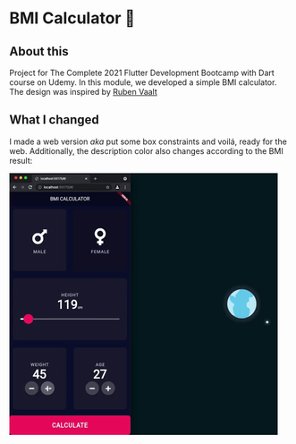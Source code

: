# BMI Calculator 💪

## About this

Project for The Complete 2021 Flutter Development Bootcamp with Dart course on Udemy. In this module, we developed a simple BMI calculator. The design was inspired by [Ruben Vaalt](https://dribbble.com/shots/4585382-Simple-BMI-Calculator)


## What I changed

I made a web version *aka* put some box constraints and voilá, ready for the web. Additionally, the description color also changes according to the BMI result:

![Finished App](https://github.com/mbbcarlos/bmi-calculator/blob/main/docs/demo.gif)

